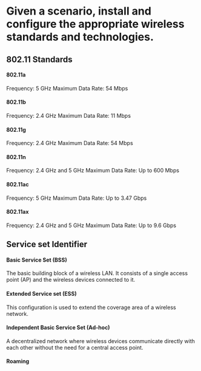 # Given a scenario, install and configure the appropriate wireless standards and technologies.

## 802.11 Standards

#### 802.11a
Frequency: 5 GHz
Maximum Data Rate: 54 Mbps
#### 802.11b
Frequency: 2.4 GHz
Maximum Data Rate: 11 Mbps
#### 802.11g
Frequency: 2.4 GHz
Maximum Data Rate: 54 Mbps
#### 802.11n
Frequency: 2.4 GHz and 5 GHz
Maximum Data Rate: Up to 600 Mbps
#### 802.11ac
Frequency: 5 GHz
Maximum Data Rate: Up to 3.47 Gbps
#### 802.11ax
Frequency: 2.4 GHz and 5 GHz
Maximum Data Rate: Up to 9.6 Gbps

## Service set Identifier
#### Basic Service Set (BSS)
The basic building block of a wireless LAN. It consists of a single access point (AP) and the wireless devices connected to it.
#### Extended Service set (ESS)
This configuration is used to extend the coverage area of a wireless network.
#### Independent Basic Service Set (Ad-hoc)
A decentralized network where wireless devices communicate directly with each other without the need for a central access point.
#### Roaming
